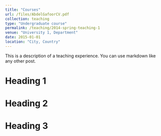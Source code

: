 ```yaml
---
title: "Courses"
url: /files/AbdelGafoorCV.pdf
collection: teaching
type: "Undergraduate course"
permalink: /teaching/2014-spring-teaching-1
venue: "University 1, Department"
date: 2015-01-01
location: "City, Country"
---
```


This is a description of a teaching experience. You can use markdown like any other post.

Heading 1
======

Heading 2
======

Heading 3
======
